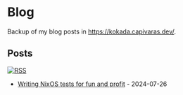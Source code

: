 # Blog

Backup of my blog posts in https://kokada.capivaras.dev/.

## Posts

[![RSS](https://img.shields.io/badge/RSS-FFA562?style=for-the-badge&logo=rss&logoColor=white)](https://raw.githubusercontent.com/thiagokokada/blog/main/rss.xml)

- [Writing NixOS tests for fun and profit](./2024-07-26/01-writing-nixos-tests-for-fun-and-profit.md) - 2024-07-26
